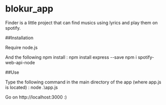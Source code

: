 # blokur_app
Finder is a little project that can find musics using lyrics and play them on spotify.

##Installation

Require node.js

And the following npm install :
    npm install express --save
    npm i spotify-web-api-node

##Use

Type the following command in the main directory of the app (where app.js is located) :
    node .\app.js

Go on http://localhost:3000 :)